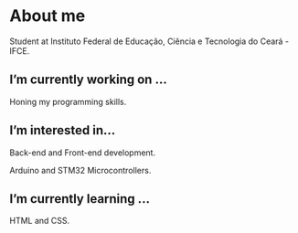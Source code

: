 # About me
Student at Instituto Federal de Educação, Ciência e Tecnologia do Ceará - IFCE.

## I’m currently working on ...
Honing my programming skills.

## I’m interested in...
Back-end and Front-end development.

Arduino and STM32 Microcontrollers.

## I’m currently learning ...
HTML and CSS.
